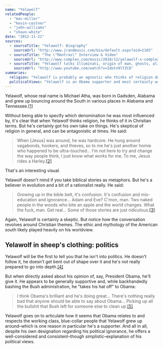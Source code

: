 ```yaml
---
name: "Yelawolf"
relatedPeople:
  - "mac-miller"
  - "kevin-costner"
  - "john-williams"
  - "shaun-white"
date: "2012-11-21"
sources:
  - sourceTitle: "Yelawolf: Biography"
    sourceUrl: "http://www.jrandmusic.com/bio/default.aspx?aid=1165"
  - sourceTitle: "The \"Mantras\" Interview & Video"
    sourceUrl: "http://www.complex.com/music/2010/12/yelawolf-x-complex-the-mantras-interview-video"
  - sourceTitle: "Yelawolf talks Illuminati, origin of man, ghosts, aliens, 911, Obama w/ TRUTHISSCARY.com"
    sourceUrl: "http://www.youtube.com/watch?v=Idotn9lYZC8"
summaries:
  religion: "Yelawolf is probably an agnostic who thinks of religion down Christian lines."
  politicalViews: "Yelawolf is an Obama supporter and most certainly wasn't a Bush supporter. We'll have to call him a Democrat."
---
```


Yelawolf, whose real name is Michael Atha, was born in Gadsden, Alabama and grew up bouncing around the South in various places in Alabama and Tennessee.<a class="source-citation" href="#http%3A%2F%2Fwww.jrandmusic.com%2Fbio%2Fdefault.aspx%3Faid%3D1165" title="Yelawolf: Biography">[1]</a>

Without being able to specify which denomination he was most influenced by, it's clear that when Yelawolf thinks religion, he thinks of it in Christian terms. But he's certainly got his own take on things. He's skeptical of religion in general, and can be antagonistic at times. He said:

>When [Jesus] was around, he was hardcore. He hung around vagabonds, hookers, and thieves, so to me he's just another homie who happened to be ultra-touched… I'm not here to try and change the way people think, I just know what works for me. To me, Jesus rides a Harley.<a class="source-citation" href="#http%3A%2F%2Fwww.complex.com%2Fmusic%2F2010%2F12%2Fyelawolf-x-complex-the-mantras-interview-video" title="The &quot;Mantras&quot; Interview &amp; Video">[2]</a>

That's an interesting visual.

Yelawolf doesn't mind if you take biblical stories as metaphors. But he's a believer in evolution and a bit of a rationalist really. He said:

>Growing up in the bible belt, it's confusion. It's confusion and mis-education and ignorance… Adam and Eve? C'mon, man. Two naked people in the woods who bite an apple and the world changes. What the fuck, man. Get real… Some of those stories are just ridiculous.<a class="source-citation" href="#http%3A%2F%2Fwww.youtube.com%2Fwatch%3Fv%3DIdotn9lYZC8" title="Yelawolf talks Illuminati, origin of man, ghosts, aliens, 911, Obama w/ TRUTHISSCARY.com">[3]</a>

Again, Yelawolf is certainly a skeptic. But notice how the conversation revolves around Christian themes. The ethic and mythology of the American south likely played heavily on his worldview.


## Yelawolf in sheep's clothing: politics

Yelawolf will be the first to tell you that he isn't into politics. He doesn't follow it, he doesn't get bent out of shape over it and he's not really prepared to go into depth.<a class="source-citation" href="#http%3A%2F%2Fwww.youtube.com%2Fwatch%3Fv%3DIdotn9lYZC8" title="Yelawolf talks Illuminati, origin of man, ghosts, aliens, 911, Obama w/ TRUTHISSCARY.com">[4]</a>

But when directly asked about his opinion of, say, President Obama, he'll give it. He appears to be generally supportive and, while backhandedly bashing the Bush administration, he "takes his hat off" to Obama:

>I think Obama's brilliant and he's doing great… There's nothing really bad that anyone should be able to say about Obama… Picking up all the bullshit that Bush left for someone else to clean up.<a class="source-citation" href="#http%3A%2F%2Fwww.youtube.com%2Fwatch%3Fv%3DIdotn9lYZC8" title="Yelawolf talks Illuminati, origin of man, ghosts, aliens, 911, Obama w/ TRUTHISSCARY.com">[5]</a>

Yelawolf goes on to articulate how it seems that Obama relates to and respects the working class, blue-collar people that Yelawolf grew up around–which is one reason in particular he's a supporter. And all in all, despite his own designation regarding his political ignorance, he offers a well-considered and consistent–though simplistic–explanation of his political views.